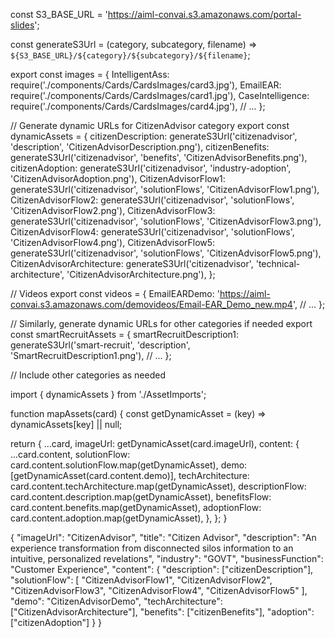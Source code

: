 const S3_BASE_URL = 'https://aiml-convai.s3.amazonaws.com/portal-slides';

const generateS3Url = (category, subcategory, filename) => 
  `${S3_BASE_URL}/${category}/${subcategory}/${filename}`;

export const images = {
  IntelligentAss: require('./components/Cards/CardsImages/card3.jpg'),
  EmailEAR: require('./components/Cards/CardsImages/card1.jpg'),
  CaseIntelligence: require('./components/Cards/CardsImages/card4.jpg'),
  // ...
};

// Generate dynamic URLs for CitizenAdvisor category
export const dynamicAssets = {
  citizenDescription: generateS3Url('citizenadvisor', 'description', 'CitizenAdvisorDescription.png'),
  citizenBenefits: generateS3Url('citizenadvisor', 'benefits', 'CitizenAdvisorBenefits.png'),
  citizenAdoption: generateS3Url('citizenadvisor', 'industry-adoption', 'CitizenAdvisorAdoption.png'),
  CitizenAdvisorFlow1: generateS3Url('citizenadvisor', 'solutionFlows', 'CitizenAdvisorFlow1.png'),
  CitizenAdvisorFlow2: generateS3Url('citizenadvisor', 'solutionFlows', 'CitizenAdvisorFlow2.png'),
  CitizenAdvisorFlow3: generateS3Url('citizenadvisor', 'solutionFlows', 'CitizenAdvisorFlow3.png'),
  CitizenAdvisorFlow4: generateS3Url('citizenadvisor', 'solutionFlows', 'CitizenAdvisorFlow4.png'),
  CitizenAdvisorFlow5: generateS3Url('citizenadvisor', 'solutionFlows', 'CitizenAdvisorFlow5.png'),
  CitizenAdvisorArchitecture: generateS3Url('citizenadvisor', 'technical-architecture', 'CitizenAdvisorArchitecture.png'),
};

// Videos
export const videos = {
  EmailEARDemo: 'https://aiml-convai.s3.amazonaws.com/demovideos/Email-EAR_Demo_new.mp4',
  // ...
};

// Similarly, generate dynamic URLs for other categories if needed
export const smartRecruitAssets = {
  smartRecruitDescription1: generateS3Url('smart-recruit', 'description', 'SmartRecruitDescription1.png'),
  // ...
};

// Include other categories as needed




import { dynamicAssets } from './AssetImports';

function mapAssets(card) {
  const getDynamicAsset = (key) => dynamicAssets[key] || null;

  return {
    ...card,
    imageUrl: getDynamicAsset(card.imageUrl),
    content: {
      ...card.content,
      solutionFlow: card.content.solutionFlow.map(getDynamicAsset),
      demo: [getDynamicAsset(card.content.demo)],
      techArchitecture: card.content.techArchitecture.map(getDynamicAsset),
      descriptionFlow: card.content.description.map(getDynamicAsset),
      benefitsFlow: card.content.benefits.map(getDynamicAsset),
      adoptionFlow: card.content.adoption.map(getDynamicAsset),
    },
  };
}




{
  "imageUrl": "CitizenAdvisor",
  "title": "Citizen Advisor",
  "description": "An experience transformation from disconnected silos information to an intuitive, personalized revelations",
  "industry": "GOVT",
  "businessFunction": "Customer Experience",
  "content": {
    "description": ["citizenDescription"],
    "solutionFlow": [
      "CitizenAdvisorFlow1", 
      "CitizenAdvisorFlow2", 
      "CitizenAdvisorFlow3", 
      "CitizenAdvisorFlow4", 
      "CitizenAdvisorFlow5"
    ],
    "demo": "CitizenAdvisorDemo",
    "techArchitecture": ["CitizenAdvisorArchitecture"],
    "benefits": ["citizenBenefits"],
    "adoption": ["citizenAdoption"]
  }
}
